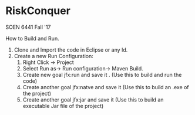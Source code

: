 # RiskConquer
SOEN 6441 Fall '17 

How to Build and Run.

1. Clone and Import the code in Eclipse or any Id.
2. Create a new Run Configuration:
    1. Right Click -> Project
    2. Select Run as-> Run configuration-> Maven Build.
    3. Create new goal jfx:run and save it . (Use this to build and run the code)
    4. Create another goal jfx:natve and save it (Use this to build an .exe of the project)
    5. Create another goal jfx:jar and save it (Use this to build an executable Jar file of the project)
